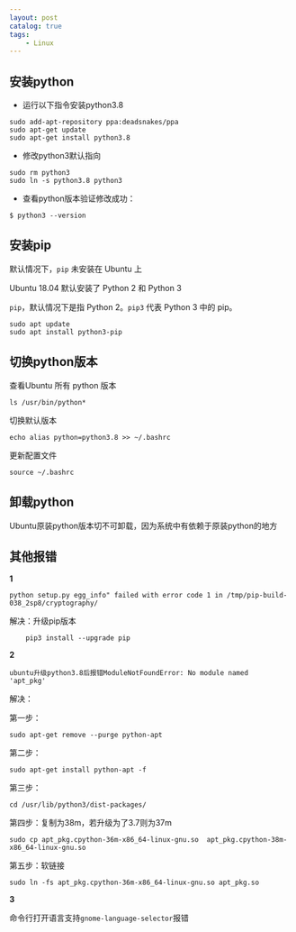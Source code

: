 ```yaml
---
layout: post   	
catalog: true 	
tags:
    - Linux
---
```




## 安装python

* 运行以下指令安装python3.8

```
sudo add-apt-repository ppa:deadsnakes/ppa
sudo apt-get update
sudo apt-get install python3.8
```

* 修改python3默认指向

```
sudo rm python3
sudo ln -s python3.8 python3
```

* 查看python版本验证修改成功：

```
$ python3 --version
```



## 安装pip

默认情况下，`pip` 未安装在 Ubuntu 上

Ubuntu 18.04 默认安装了 Python 2 和 Python 3

`pip`，默认情况下是指 Python 2。`pip3` 代表 Python 3 中的 pip。

```
sudo apt update
sudo apt install python3-pip
```



## 切换python版本

查看Ubuntu 所有 python 版本

```shell
ls /usr/bin/python*
```

切换默认版本

```
echo alias python=python3.8 >> ~/.bashrc
```

更新配置文件

```
source ~/.bashrc
```

## 卸载python

Ubuntu原装python版本切不可卸载，因为系统中有依赖于原装python的地方

## 其他报错

**1**

```
python setup.py egg_info" failed with error code 1 in /tmp/pip-build-038_2sp8/cryptography/
```

解决：升级pip版本

```
	pip3 install --upgrade pip
```

**2**

```
ubuntu升级python3.8后报错ModuleNotFoundError: No module named 
'apt_pkg'
```

解决：

第一步：

```
sudo apt-get remove --purge python-apt
```

第二步：

```
sudo apt-get install python-apt -f
```

第三步：

```
cd /usr/lib/python3/dist-packages/
```

第四步：复制为38m，若升级为了3.7则为37m

```
sudo cp apt_pkg.cpython-36m-x86_64-linux-gnu.so  apt_pkg.cpython-38m-x86_64-linux-gnu.so
```

第五步：软链接

```
sudo ln -fs apt_pkg.cpython-36m-x86_64-linux-gnu.so apt_pkg.so
```

**3**

命令行打开语言支持`gnome-language-selector`报错





